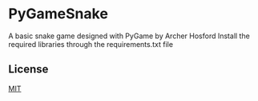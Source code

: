 # PyGameSnake
A basic snake game designed with PyGame by Archer Hosford
Install the required libraries through the requirements.txt file

## License
[MIT](https://choosealicense.com/licenses/mit/)
